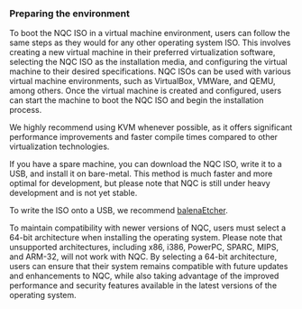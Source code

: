 ### Preparing the environment

To boot the NQC ISO in a virtual machine environment, users can follow the same steps as they would for any other operating system ISO. This involves creating a new virtual machine in their preferred virtualization software, selecting the NQC ISO as the installation media, and configuring the virtual machine to their desired specifications. NQC ISOs can be used with various virtual machine environments, such as VirtualBox, VMWare, and QEMU, among others. Once the virtual machine is created and configured, users can start the machine to boot the NQC ISO and begin the installation process.

<div class="warning" markdown="1">
We highly recommend using KVM whenever possible, as it offers significant performance improvements and faster compile times compared to other virtualization technologies.
</div>

If you have a spare machine, you can download the NQC ISO, write it to a USB, and install it on bare-metal. This method is much faster and more optimal for development, but please note that NQC is still under heavy development and is not yet stable. 

To write the ISO onto a USB, we recommend [balenaEtcher](https://www.balena.io/etcher).

To maintain compatibility with newer versions of NQC, users must select a 64-bit architecture when installing the operating system. Please note that unsupported architectures, including x86, i386, PowerPC, SPARC, MIPS, and ARM-32, will not work with NQC. By selecting a 64-bit architecture, users can ensure that their system remains compatible with future updates and enhancements to NQC, while also taking advantage of the improved performance and security features available in the latest versions of the operating system.